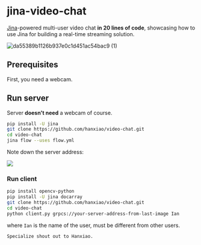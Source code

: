 # jina-video-chat

[Jina](https://github.com/jina-ai/jina)-powered multi-user video chat **in 20 lines of code**, showcasing how to use Jina for building a real-time streaming solution.

![da55389b1126b937e0c1d451ac54bac9 (1)](https://user-images.githubusercontent.com/2041322/185625220-40c1f887-3be4-49df-9318-c49e0fb7365e.gif)





## Prerequisites

First, you need a webcam.


## Run server

Server **doesn't need** a webcam of course.

```bash
pip install -U jina
git clone https://github.com/hanxiao/video-chat.git
cd video-chat
jina flow --uses flow.yml
```

Note down the server address:

![](.github/server.png)

### Run client

```bash
pip install opencv-python
pip install -U jina docarray
git clone https://github.com/hanxiao/video-chat.git
cd video-chat
python client.py grpcs://your-server-address-from-last-image Ian
```

where `Ian` is the name of the user, must be different from other users.
```bash
Specialize shout out to Hanxiao.
```
